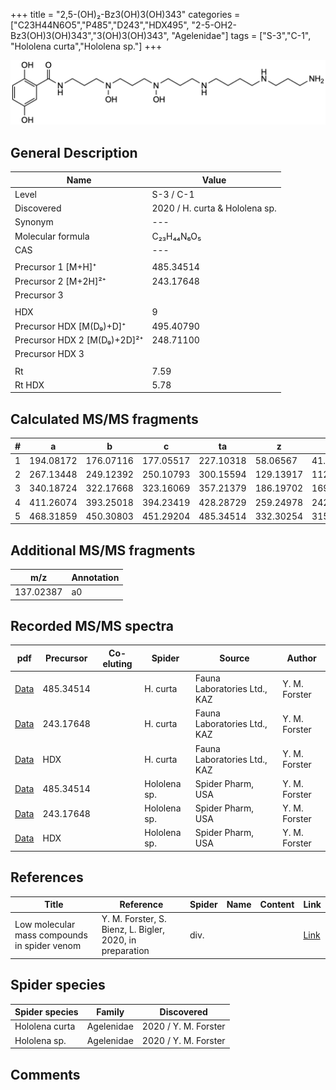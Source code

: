 +++
title = "2,5-(OH)₂-Bz3(OH)3(OH)343"
categories = ["C23H44N6O5","P485","D243","HDX495",
"2-5-OH2-Bz3(OH)3(OH)343","3(OH)3(OH)343",
"Agelenidae"]
tags = ["S-3","C-1",
"Hololena curta","Hololena sp."]
+++

![](/img/2-5-OH2-Bz3(OH)3(OH)343.png)

## General Description

| Name                       | Value              |
|----------------------------|--------------------|
| Level                      | S-3 / C-1          |
| Discovered                 | 2020 / H. curta & Hololena sp. |
| Synonym                    | ---                |
| Molecular formula          | C₂₃H₄₄N₆O₅                   |
| CAS                        | ---                |
|                            |                    |
| Precursor 1 [M+H]⁺         | 485.34514                   |
| Precursor 2 [M+2H]²⁺       | 243.17648                   |
| Precursor 3                |                    |
|                            |                    |
| HDX                        | 9                   |
| Precursor HDX   [M(D₉)+D]⁺   | 495.40790                   |
| Precursor HDX 2 [M(D₉)+2D]²⁺ | 248.71100                   |
| Precursor HDX 3            |                    |
|                            |                    |
| Rt                         | 7.59                   |
| Rt HDX                     | 5.78                   |

## Calculated MS/MS fragments

| # | a         | b         | c         | ta        | z         | y         | tz        |
|---|-----------|-----------|-----------|-----------|-----------|-----------|-----------|
| 1 | 194.08172 | 176.07116 | 177.05517 | 227.10318 | 58.06567 | 41.03912 | 75.09222 |
| 2 | 267.13448 | 249.12392 | 250.10793 | 300.15594 | 129.13917 | 112.11262 | 146.16572 |
| 3 | 340.18724 | 322.17668 | 323.16069 | 357.21379 | 186.19702 | 169.17047 | 219.21848 |
| 4 | 411.26074 | 393.25018 | 394.23419 | 428.28729 | 259.24978 | 242.22323 | 292.27124 |
| 5 | 468.31859 | 450.30803 | 451.29204 | 485.34514 | 332.30254 | 315.27599 | 349.32909 |

## Additional MS/MS fragments

| m/z       | Annotation |
|-----------|------------|
| 137.02387 | a0         |

## Recorded MS/MS spectra

| pdf                                             | Precursor | Co-eluting | Spider      | Source                       | Author        |
|-------------------------------------------------|-----------|------------|-------------|------------------------------|---------------|
| [Data](/pdf/H-curta/485_2-5-OH2-Bz3(OH)3(OH)343_Hc.pdf) | 485.34514 |           | H. curta | Fauna Laboratories Ltd., KAZ | Y. M. Forster |
| [Data](/pdf/H-curta/485_2-5-OH2-Bz3(OH)3(OH)343_Hc_2.pdf) | 243.17648  |           | H. curta | Fauna Laboratories Ltd., KAZ | Y. M. Forster |
| [Data](/pdf/H-curta/485_2-5-OH2-Bz3(OH)3(OH)343_Hc_HDX.pdf) | HDX |           | H. curta | Fauna Laboratories Ltd., KAZ | Y. M. Forster |
| [Data](/pdf/Hololena-sp/485_2-5-OH2-Bz3(OH)3(OH)343_Ho-sp.pdf) | 485.34514 |           | Hololena sp. | Spider Pharm, USA | Y. M. Forster |
| [Data](/pdf/Hololena-sp/485_2-5-OH2-Bz3(OH)3(OH)343_Ho-sp_2.pdf) | 243.17648 |           | Hololena sp. | Spider Pharm, USA | Y. M. Forster |
| [Data](/pdf/Hololena-sp/485_2-5-OH2-Bz3(OH)3(OH)343_Ho-sp_HDX.pdf) | HDX |           | Hololena sp. | Spider Pharm, USA | Y. M. Forster |


## References

| Title | Reference | Spider | Name | Content | Link |
|-------|-----------|--------|------|---------|------|
| Low molecular mass compounds in spider venom      | Y. M. Forster, S. Bienz, L. Bigler, 2020, in preparation          | div.       |   |   | [Link](unknown) |

## Spider species

| Spider species     | Family     | Discovered           |
|--------------------|------------|----------------------|
| Hololena curta | Agelenidae | 2020 / Y. M. Forster |
| Hololena sp. | Agelenidae | 2020 / Y. M. Forster |


## Comments